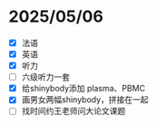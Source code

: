 # 2025/05/06

- [x] 法语
- [x] 英语
- [x] 听力
- [ ] 六级听力一套
- [x] 给shinybody添加 plasma、PBMC
- [x] 画男女两幅shinybody，拼接在一起
- [ ] 找时间约王老师问大论文课题